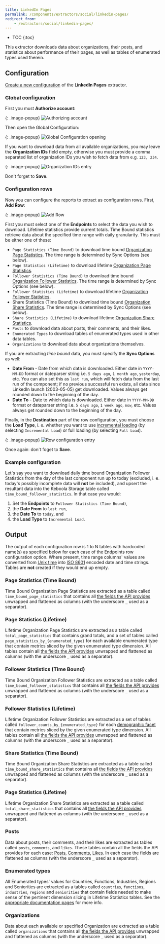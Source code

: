```yaml
---
title: LinkedIn Pages
permalink: /components/extractors/social/linkedin-pages/
redirect_from:
    - /extractors/social/linkedin-pages/
---
```


* TOC
{:toc}

This extractor downloads data about organizations, their posts, and statistics about performance of their pages, as well as tables of enumerated types used therein.

## Configuration
[Create a new configuration](/components/#creating-component-configuration) of the **LinkedIn Pages** extractor.

### Global configuration

First you must **Authorize account**:

{: .image-popup}
![Authorizing account](/components/extractors/social/linkedin-pages/oauth_gui.png)

Then open the Global Configuration:

{: .image-popup}
![Global Configuration opening](/components/extractors/social/linkedin-pages/global_config_collapsed.png)

If you want to download data from all available organizations, you may leave the **Organization IDs** field empty, otherwise you must provide a comma separated list of organization IDs you wish to fetch data from e.g. `123, 234`.

{: .image-popup}
![Organization IDs entry](/components/extractors/social/linkedin-pages/global_config.png)

Don't forget to **Save**.

### Configuration rows
Now you can configure the reports to extract as configuration rows. First, **Add Row**:

{: .image-popup}
![Add Row](/components/extractors/social/linkedin-pages/add_row.png)

First you must select one of the **Endpoints** to select the data you wish to download. Lifetime statistics provide current totals. Time Bound statistics retrieve data about the specified time range with daily granularity. This must be either one of these:

- `Page Statistics (Time Bound)` to download time bound [Organization Page Statistics](https://learn.microsoft.com/en-us/linkedin/marketing/integrations/community-management/organizations/page-statistics?view=li-lms-2022-08&tabs=http). The time range is determined by Sync Options (see below).
- `Page Statistics (Lifetime)` to download lifetime [Organization Page Statistics](https://learn.microsoft.com/en-us/linkedin/marketing/integrations/community-management/organizations/page-statistics?view=li-lms-2022-08&tabs=http).
- `Follower Statistics (Time Bound)` to download time bound [Organization Follower Statistics](https://learn.microsoft.com/en-us/linkedin/marketing/integrations/community-management/organizations/follower-statistics?view=li-lms-2022-08&tabs=http). The time range is determined by Sync Options (see below).
- `Follower Statistics (Lifetime)` to download lifetime [Organization Follower Statistics](https://learn.microsoft.com/en-us/linkedin/marketing/integrations/community-management/organizations/follower-statistics?view=li-lms-2022-08&tabs=http).
- Share Statistics (Time Bound) to download time bound [Organization Share Statistics](https://learn.microsoft.com/en-us/linkedin/marketing/integrations/community-management/organizations/share-statistics?view=li-lms-2022-08&tabs=http). The time range is determined by Sync Options (see below).
- `Share Statistics (Lifetime)` to download lifetime [Organization Share Statistics](https://learn.microsoft.com/en-us/linkedin/marketing/integrations/community-management/organizations/share-statistics?view=li-lms-2022-08&tabs=http).
- `Posts` to download data about posts, their comments, and their likes.
- `Enumerated Types` to download tables of enumerated types used in other data tables.
- `Organizations` to download data about organizations themselves.

If you are extracting *time bound* data, you must specify the **Sync Options** as well:
- **Date From** - Date from which data is downloaded. Either date in `YYYY-MM-DD` format or dateparser string i.e. `5 days ago`, `1 month ago`, `yesterday`, etc. You can also set this as `last run`, which will fetch data from the last run of the component; if no previous successful run exists, all data since LinkedIn launch (2003-05-05) get downloaded. Values always get rounded down to the beginning of the day.
- **Date To** - Date to which data is downloaded. Either date in `YYYY-MM-DD` format or dateparser string i.e. `5 days ago`, `1 week ago`, `now`, etc. Values always get rounded down to the beginning of the day.

Finally, in the **Destination** part of the row configuration, you must choose the **Load Type**, i. e. whether you want to use [incremental loading](/storage/tables/#incremental-loading) (by selecting `Incremental Load`) or full loading (by selecting `Full Load`).

{: .image-popup}
![Row configuration entry](/components/extractors/social/linkedin-pages/row_config.png)

Once again: don't foget to **Save**.

### Example configuration

Let's say you want to download daily time bound Organization Follower Statistics from the day of the last component run up to today (excluded, i. e. today's possibly incomplete data will **not** be included), and upsert the resultant data into the Keboola Storage table called `time_bound_follower_statistics`. In that case you would:
1. Set the **Endpoints** to `Follower Statistics (Time Bound)`,
2. the **Date From** to `last run`,
3. the **Date To** to `today`, and
4. the **Load Type** to `Incremental Load`.

## Output
The output of each configuration row is 1 to N tables with hardcoded name(s) as specified below for each case of the Endpoints row configuration option. Where present, time range columns' values are converted from [Unix time](https://en.wikipedia.org/wiki/Unix_time) into [ISO 8601](https://en.wikipedia.org/wiki/ISO_8601) encoded date and time strings. Tables are **not** created if they would end up empty.

### Page Statistics (Time Bound)
Time Bound Organization Page Statistics are extracted as a table called `time_bound_page_statistics` that contains all [the fields the API provides](https://learn.microsoft.com/en-us/linkedin/marketing/integrations/community-management/organizations/page-statistics?view=li-lms-2022-08&tabs=http#sample-response-1) unwrapped and flattened as columns (with the underscore `_` used as a separator).
<!-- 
The primary key is composed of these these columns: `organization`, `timeRange_start`, `timeRange_end`.
 -->
### Page Statistics (Lifetime)
Lifetime Organization Page Statistics are extracted as a table called `total_page_statistics` that contains grand totals, and a set of tables called `page_statistics_by_{enumerated_type}` for each available enumerated type that contain metrics sliced by the given enumerated type dimension. All tables contain all [the fields the API provides](https://learn.microsoft.com/en-us/linkedin/marketing/integrations/community-management/organizations/page-statistics?view=li-lms-2022-08&tabs=http#sample-response) unwrapped and flattened as columns (with the underscore `_` used as a separator). 
<!-- 
The primary key is composed of these these columns: `organization`, and, where the data is sliced by an enumerated type, `{enumerated_type}`.
 -->
### Follower Statistics (Time Bound)
Time Bound Organization Follower Statistics are extracted as a table called `time_bound_follower_statistics` that contains all [the fields the API provides](https://learn.microsoft.com/en-us/linkedin/marketing/integrations/community-management/organizations/follower-statistics?view=li-lms-2022-08&tabs=http#sample-response-1) unwrapped and flattened as columns (with the underscore `_` used as a separator).
<!-- 
The primary key is composed of these these columns: `organizationalEntity`, `timeRange_start`, `timeRange_end`.
 -->
### Follower Statistics (Lifetime)
Lifetime Organization Follower Statistics are extracted as a set of tables called `follower_counts_by_{enumerated_type}` for each [demographic facet](https://learn.microsoft.com/en-us/linkedin/marketing/integrations/community-management/organizations/follower-statistics?view=li-lms-2022-08&tabs=http#demographic-facets) that contain metrics sliced by the given enumerated type dimension. All tables contain all [the fields the API provides](https://learn.microsoft.com/en-us/linkedin/marketing/integrations/community-management/organizations/follower-statistics?view=li-lms-2022-08&tabs=http#sample-response) unwrapped and flattened as columns (with the underscore `_` used as a separator). 
<!-- 
The primary key is composed of these these columns: `organizationalEntity`, and, where the data is sliced by an enumerated type, `{enumerated_type}`.
 -->
### Share Statistics (Time Bound)
Time Bound Organization Share Statistics are extracted as a table called `time_bound_share_statistics` that contains all [the fields the API provides](https://learn.microsoft.com/en-us/linkedin/marketing/integrations/community-management/organizations/share-statistics?view=li-lms-2022-08&tabs=http#share-statistics-data-schema) unwrapped and flattened as columns (with the underscore `_` used as a separator).
<!-- 
The primary key is composed of these these columns: `organizationalEntity`, `timeRange_start`, `timeRange_end`.
-->
### Page Statistics (Lifetime)
Lifetime Organization Share Statistics are extracted as a table called `total_share_statistics` that contains all [the fields the API provides](https://learn.microsoft.com/en-us/linkedin/marketing/integrations/community-management/organizations/share-statistics?view=li-lms-2022-08&tabs=http#share-statistics-data-schema) unwrapped and flattened as columns (with the underscore `_` used as a separator).
<!-- 
The primary key is composed of only the column `organizationalEntity`.
 -->
### Posts
Data about posts, their comments, and their likes are extracted as tables called `posts`, `comments`, and `likes`. These tables contain all the fields the API provides for each case: [Posts](https://learn.microsoft.com/en-us/linkedin/marketing/integrations/community-management/shares/posts-api?view=li-lms-2022-08&tabs=http#post-schema), [Comments](https://learn.microsoft.com/en-us/linkedin/marketing/integrations/community-management/shares/comments-api?view=li-lms-2022-08&tabs=http), [Likes](https://learn.microsoft.com/en-us/linkedin/marketing/integrations/community-management/shares/network-update-social-actions?view=li-lms-2022-08&tabs=http#retrieve-likes-on-shares). In each case the fields are flattened as columns (with the underscore `_` used as a separator).
<!-- 
The primary key is composed of only the column `URN` in case of `likes`, or the column `id` in case of `posts` and `comments`.
 -->
### Enumerated types
All Enumerated types' values for Countries, Functions, Industries, Regions and Seniorities are extracted as a tables called `countries`, `functions`, `industries`, `regions` and `seniorities` that contain fields needed to make sense of the pertinent dimension slicing in Lifetime Statistics tables. See the [appropriate documentation pages](https://learn.microsoft.com/en-us/linkedin/shared/references/v2/standardized-data?context=linkedin%2Fmarketing%2Fcontext&view=li-lms-2022-08) for more info.
<!-- 
The primary key is composed of only the column `id`.
 -->
### Organizations
Data about each available or specified Organization are extracted as a table called `organizations` that contains all [the fields the API provides](https://learn.microsoft.com/en-us/linkedin/marketing/integrations/community-management/organizations/organization-lookup-api?view=li-lms-2022-08&tabs=http#sample-response) unwrapped and flattened as columns (with the underscore `_` used as a separator).
<!-- 
The primary key is composed of only the column `id`.
 -->